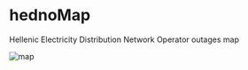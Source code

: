 # hednoMap
Hellenic Electricity Distribution Network Operator outages map


![map](https://user-images.githubusercontent.com/71548592/138713035-c04d3017-a0a2-4b80-8d89-72f08d4191c8.png)

